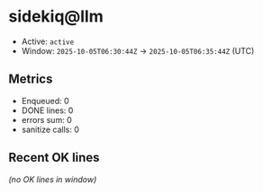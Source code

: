 # sidekiq@llm

- Active: `active`
- Window: `2025-10-05T06:30:44Z` → `2025-10-05T06:35:44Z` (UTC)

## Metrics
- Enqueued: 0
- DONE lines: 0
- errors sum: 0
- sanitize calls: 0

## Recent OK lines
_(no OK lines in window)_
